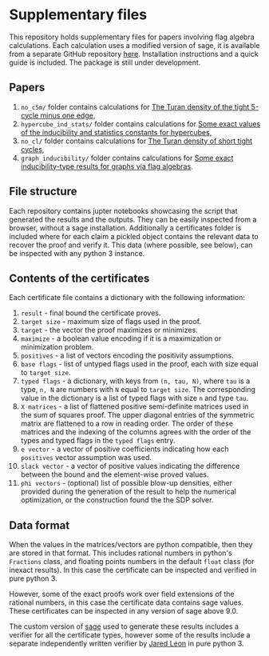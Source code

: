# Supplementary files

This repository holds supplementary files for papers involving flag algebra calculations. Each calculation uses a modified version of sage, it is available from a separate GitHub repository [here](https://github.com/bodnalev/sage). Installation instructions and a quick guide is included. The package is still under development.

## Papers

1. `no_c5m/` folder contains calculations for [The Turan density of the tight 5-cycle minus one edge](https://arxiv.org/pdf/2412.21011),
2. `hypercube_ind_stats/` folder contains calculations for [Some exact values of the inducibility and statistics constants for
hypercubes](https://arxiv.org/pdf/2503.03408),
3. `no_cl/` folder contains calculations for [The Turan density of short tight cycles](https://arxiv.org/pdf/2506.03223),
4. `graph_inducibility/` folder contains calculations for [Some exact inducibility-type results for graphs via flag algebras](https://arxiv.org/abs/2507.01596).

## File structure

Each repository contains jupter notebooks showcasing the script that generated the results and the outputs. They can be easily inspected from a browser, without a sage installation. Additionally a certificates folder is included where for each claim a pickled object contains the relevant data to recover the proof and verify it. This data (where possible, see below), can be inspected with any python 3 instance.

## Contents of the certificates

Each certificate file contains a dictionary with the following information:

1. `result` - final bound the certificate proves.
2. `target size` - maximum size of flags used in the proof.
3. `target` - the vector the proof maximizes or minimizes.
4. `maximize` - a boolean value encoding if it is a maximization or minimization problem.
5. `positives` - a list of vectors encoding the positivity assumptions. 
6. `base flags` - list of untyped flags used in the proof, each with size equal to `target size`.
7. `typed flags` - a dictionary, with keys from `(n, tau, N)`, where `tau` is a type, `n, N` are numbers with `N` equal to `target size`. The corresponding value in the dictionary is a list of typed flags with size `n` and type `tau`.
8. `X matrices` - a list of flattened positive semi-definite matrices used in the sum of squares proof. The upper diagonal entries of the symmetric matrix are flattened to a row in reading order. The order of these matrices and the indexing of the columns agrees with the order of the types and typed flags in the `typed flags` entry.
9. `e vector` - a vector of positive coefficients indicating how each `positives` vector assumption was used.
10. `slack vector` - a vector of positive values indicating the difference between the bound and the element-wise proved values.
11. `phi vectors` - (optional) list of possible blow-up densities, either provided during the generation of the result to help the numerical optimization, or the construction found the the SDP solver.

## Data format

When the values in the matrices/vectors are python compatible, then they are stored in that format. This includes rational numbers in python's `Fractions` class, and floating points numbers in the default `float` class (for inexact results). In this case the certificate can be inspected and verified in pure python 3. 

However, some of the exact proofs work over field extensions of the rational numbers, in this case the certificate data contains sage values. These certificates can be inspected in any version of sage above 9.0.

The custom version of [sage](https://github.com/bodnalev/sage) used to generate these results includes a verifier for all the certificate types, however some of the results include a separate independently written verifier by [Jared Leon](https://github.com/WozMit) in pure python 3.
